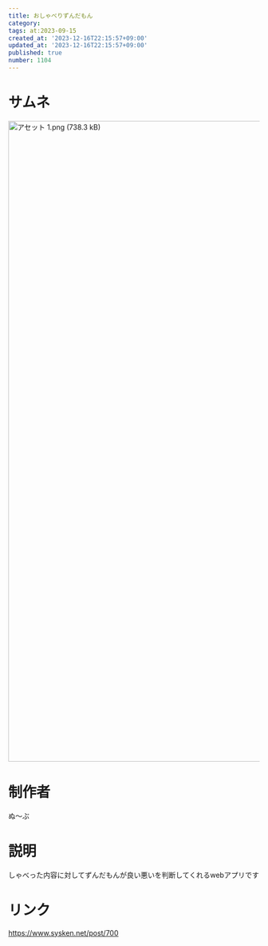 ```yaml
---
title: おしゃべりずんだもん
category:
tags: at:2023-09-15
created_at: '2023-12-16T22:15:57+09:00'
updated_at: '2023-12-16T22:15:57+09:00'
published: true
number: 1104
---
```


# サムネ
<img width="1281" alt="アセット 1.png (738.3 kB)" src="/img/1104/67821ca4-dfc5-4ea6-8138-cbb33829fdf1.webp">

# 制作者
ぬ〜ぶ

# 説明
しゃべった内容に対してずんだもんが良い悪いを判断してくれるwebアプリです

# リンク
https://www.sysken.net/post/700

